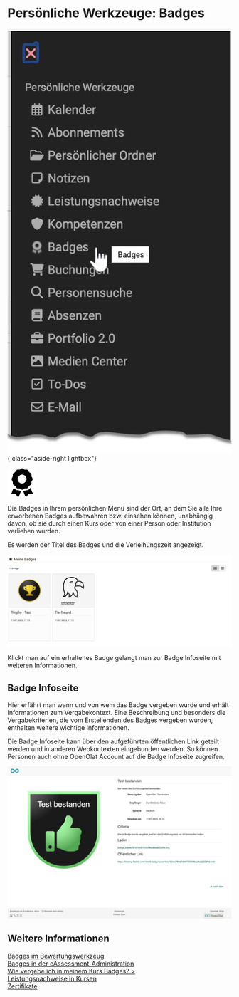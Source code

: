 # Persönliche Werkzeuge: Badges

![pers_menu_badges_v1_de.png](assets/pers_menu_badges_v1_de.png){ class="aside-right lightbox"}

![icon_badges.png](assets/icon_badges.png)

Die Badges in Ihrem persönlichen Menü sind der Ort, an dem Sie alle Ihre erworbenen Badges aufbewahren bzw. einsehen können, unabhängig davon, ob sie durch einen Kurs oder von einer Person oder Institution verliehen wurden.

Es werden der Titel des Badges und die Verleihungszeit angezeigt.

![Persönliches Werkzeug für Badges](assets/badges-personal-tool.de.jpg)

Klickt man auf ein erhaltenes Badge gelangt man zur Badge Infoseite mit weiteren Informationen.


## Badge Infoseite

Hier erfährt man wann und von wem das Badge vergeben wurde und erhält Informationen zum Vergabekontext. Eine Beschreibung und besonders die Vergabekriterien, die vom Erstellenden des Badges vergeben wurden, enthalten weitere wichtige Informationen. 

Die Badge Infoseite kann über den aufgeführten öffentlichen Link geteilt werden und in anderen Webkontexten eingebunden werden. So können Personen auch ohne OpenOlat Account auf die Badge Infoseite zugreifen. 

![Badges Infoseite](asset/../assets/badge-infosite.de.jpg)


## Weitere Informationen

[Badges im Bewertungswerkzeug](../learningresources/OpenBadges.de.md)<br>
[Badges in der eAssessment-Administration](../../manual_admin/administration/e-Assessment_openBadges.de.md)<br>
[Wie vergebe ich in meinem Kurs Badges? >](../../manual_how-to/badges/badges.de.md)<br>
[Leistungsnachweise in Kursen](../learningresources/Course_Settings_Assessment.de.md#leistungsnachweis)<br>
[Zertifikate](../learningresources/Course_Settings_Assessment.de.md#kurs-zertifikat)<br>


